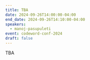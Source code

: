 ```yaml
---
title: TBA
date: 2024-09-26T14:00:00-04:00
end_date: 2024-09-26T14:10:00-04:00
speakers:
  - manoj-pasupuleti
event: codeword-conf-2024
draft: false
---
```


TBA
